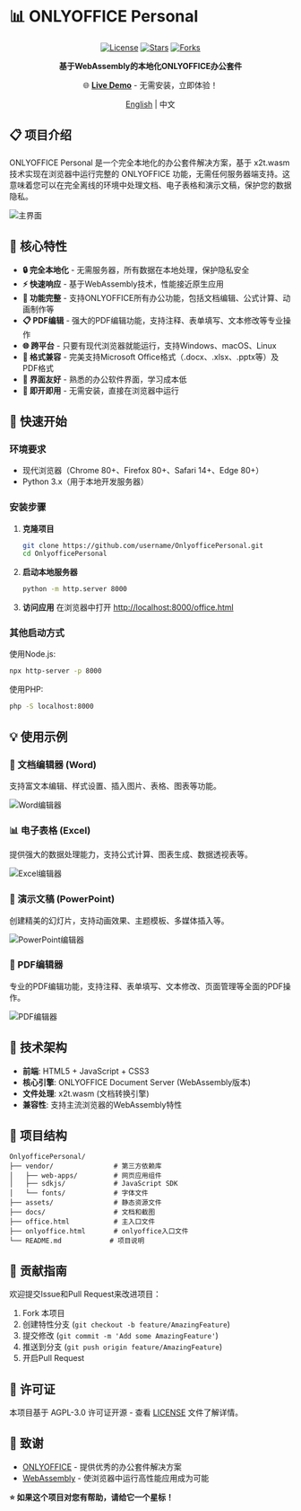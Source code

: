 # 📊 ONLYOFFICE Personal

<div align="center">

[![License](https://img.shields.io/badge/license-AGPL--3.0-blue.svg)](LICENSE)
[![Stars](https://img.shields.io/github/stars/username/OnlyofficePersonal.svg)](https://github.com/username/OnlyofficePersonal/stargazers)
[![Forks](https://img.shields.io/github/forks/username/OnlyofficePersonal.svg)](https://github.com/username/OnlyofficePersonal/network)

**基于WebAssembly的本地化ONLYOFFICE办公套件**

🌐 **[Live Demo](https://fernfei.github.io/OnlyofficePersonal/office.html)** - 无需安装，立即体验！

[English](README_EN.md) | 中文

</div>

## 📋 项目介绍

ONLYOFFICE Personal 是一个完全本地化的办公套件解决方案，基于 x2t.wasm 技术实现在浏览器中运行完整的 ONLYOFFICE 功能，无需任何服务器端支持。这意味着您可以在完全离线的环境中处理文档、电子表格和演示文稿，保护您的数据隐私。

![主界面](docs/imgs/img.png)

## 🌟 核心特性

- **🔒 完全本地化** - 无需服务器，所有数据在本地处理，保护隐私安全
- **⚡ 快速响应** - 基于WebAssembly技术，性能接近原生应用
- **📝 功能完整** - 支持ONLYOFFICE所有办公功能，包括文档编辑、公式计算、动画制作等
- **📋 PDF编辑** - 强大的PDF编辑功能，支持注释、表单填写、文本修改等专业操作
- **🌐 跨平台** - 只要有现代浏览器就能运行，支持Windows、macOS、Linux
- **📂 格式兼容** - 完美支持Microsoft Office格式（.docx、.xlsx、.pptx等）及PDF格式
- **🎨 界面友好** - 熟悉的办公软件界面，学习成本低
- **💾 即开即用** - 无需安装，直接在浏览器中运行

## 🚀 快速开始

### 环境要求
- 现代浏览器（Chrome 80+、Firefox 80+、Safari 14+、Edge 80+）
- Python 3.x（用于本地开发服务器）

### 安装步骤

1. **克隆项目**
   ```bash
   git clone https://github.com/username/OnlyofficePersonal.git
   cd OnlyofficePersonal
   ```

2. **启动本地服务器**
   ```bash
   python -m http.server 8000
   ```
   
3. **访问应用**
   在浏览器中打开 [http://localhost:8000/office.html](http://localhost:8000/office.html)

### 其他启动方式

使用Node.js:
```bash
npx http-server -p 8000
```

使用PHP:
```bash
php -S localhost:8000
```

## 💡 使用示例

### 📄 文档编辑器 (Word)
支持富文本编辑、样式设置、插入图片、表格、图表等功能。

![Word编辑器](docs/imgs/img_1.png)

### 📊 电子表格 (Excel)  
提供强大的数据处理能力，支持公式计算、图表生成、数据透视表等。

![Excel编辑器](docs/imgs/img_2.png)

### 🎯 演示文稿 (PowerPoint)
创建精美的幻灯片，支持动画效果、主题模板、多媒体插入等。

![PowerPoint编辑器](docs/imgs/img_3.png)

### 📄 PDF编辑器
专业的PDF编辑功能，支持注释、表单填写、文本修改、页面管理等全面的PDF操作。

![PDF编辑器](docs/imgs/img_5.png)

## 🔧 技术架构

- **前端**: HTML5 + JavaScript + CSS3
- **核心引擎**: ONLYOFFICE Document Server (WebAssembly版本)
- **文件处理**: x2t.wasm (文档转换引擎)
- **兼容性**: 支持主流浏览器的WebAssembly特性

## 📁 项目结构

```
OnlyofficePersonal/
├── vendor/               # 第三方依赖库
│   ├── web-apps/         # 网页应用组件
│   ├── sdkjs/            # JavaScript SDK
│   └── fonts/            # 字体文件
├── assets/               # 静态资源文件
├── docs/                 # 文档和截图
├── office.html           # 主入口文件
├── onlyoffice.html       # onlyoffice入口文件
└── README.md            # 项目说明
```

## 🤝 贡献指南

欢迎提交Issue和Pull Request来改进项目：

1. Fork 本项目
2. 创建特性分支 (`git checkout -b feature/AmazingFeature`)
3. 提交修改 (`git commit -m 'Add some AmazingFeature'`)
4. 推送到分支 (`git push origin feature/AmazingFeature`)
5. 开启Pull Request

## 📄 许可证

本项目基于 AGPL-3.0 许可证开源 - 查看 [LICENSE](LICENSE) 文件了解详情。

## 🙏 致谢

- [ONLYOFFICE](https://www.onlyoffice.com/) - 提供优秀的办公套件解决方案
- [WebAssembly](https://webassembly.org/) - 使浏览器中运行高性能应用成为可能

**⭐ 如果这个项目对您有帮助，请给它一个星标！**

</div>
